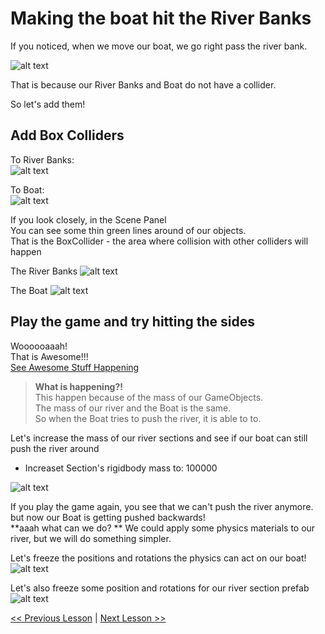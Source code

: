 # Making the boat hit the River Banks
If you noticed, when we move our boat, we go right pass the river bank. 

![alt text](resources/img/collider-river-boat.gif)

That is because our River Banks and Boat do not have a collider.

So let's add them!

## Add Box Colliders
To River Banks:  
![alt text](resources/img/collider-river-bank-add.gif)

To Boat:  
![alt text](resources/img/collider-river-boat-add.gif)

If you look closely, in the Scene Panel  
You can see some thin green lines around of our objects.  
That is the BoxCollider - the area where collision with other colliders will happen

The River Banks
![alt text](resources/img/collider-river-bank-green-lines.jpg)

The Boat
![alt text](resources/img/collider-river-boat-green-lines.jpg)

## Play the game and try hitting the sides

Woooooaaah!  
That is Awesome!!!  
[See Awesome Stuff Happening](resources/img/awesome-stuff-happening-01.gif)

> **What is happening?!**  
> This happen because of the mass of our GameObjects.  
> The mass of our river and the Boat is the same.  
> So when the Boat tries to push the river, it is able to to.

Let's increase the mass of our river sections and see if our boat can still push the river around
 - Increaset Section's rigidbody mass to: 100000  
  
![alt text](resources/img/river-section-rigidbody-mass.jpg)

If you play the game again, you see that we can't push the river anymore.
but now our Boat is getting pushed backwards!  
**aaah what can we do?  **
We could apply some physics materials to our river, but we will do something simpler.  

Let's freeze the positions and rotations the physics can act on our boat!  
![alt text](resources/img/boat-rigidbody-freeze-axis.jpg)

Let's also freeze some position and rotations for our river section prefab  
![alt text](resources/img/river-section-rigidbody-freeze-axis.jpg)


[<< Previous Lesson](lesson.8.md) | [Next Lesson >>](lesson.10.md)